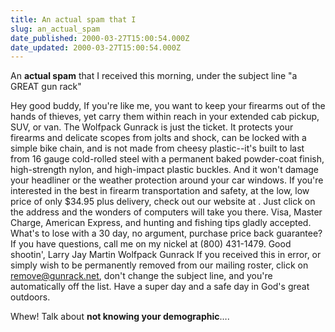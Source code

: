 ```yaml
---
title: An actual spam that I
slug: an_actual_spam
date_published: 2000-03-27T15:00:54.000Z
date_updated: 2000-03-27T15:00:54.000Z
---
```


An **actual spam** that I received this morning, under the subject line "a GREAT gun rack"

Hey good buddy, If you're like me, you want to keep your firearms out of the hands of thieves, yet carry them within reach in your extended cab pickup, SUV, or van. The Wolfpack Gunrack is just the ticket. It protects your firearms and delicate scopes from jolts and shock, can be locked with a simple bike chain, and is not made from cheesy plastic--it's built to last from 16 gauge cold-rolled steel with a permanent baked powder-coat finish, high-strength nylon, and high-impact plastic buckles. And it won't damage your headliner or the weather protection around your car windows. If you're interested in the best in firearm transportation and safety, at the low, low price of only $34.95 plus delivery, check out our website at . Just click on the address and the wonders of computers will take you there. Visa, Master Charge, American Express, and hunting and fishing tips gladly accepted. What's to lose with a 30 day, no argument, purchase price back guarantee? If you have questions, call me on my nickel at (800) 431-1479. Good shootin', Larry Jay Martin Wolfpack Gunrack If you received this in error, or simply wish to be permanently removed from our mailing roster, click on [remove@gunrack.net](mailto:remove@gunrack.net?subject=remove), don't change the subject line, and you're automatically off the list. Have a super day and a safe day in God's great outdoors.

Whew! Talk about **not knowing your demographic**….
